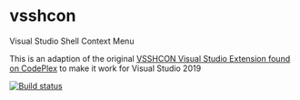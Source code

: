 # vsshcon
Visual Studio Shell Context Menu

This is an adaption of the original [VSSHCON Visual Studio Extension found on CodePlex](https://archive.codeplex.com/?p=vsshcon) to make it work for Visual Studio 2019

[![Build status](https://ci.appveyor.com/api/projects/status/9lw0jlphgpq4r42a?svg=true)](https://ci.appveyor.com/project/MarkusHastreiter/vsshcon)
